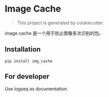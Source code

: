 # Image Cache

> This project is generated by cookiecutter.

image cache 是一个用于防止图像多次识别的包。

## Installation

`pip install img_cache`

## For developer

Use logseq as documentation.
